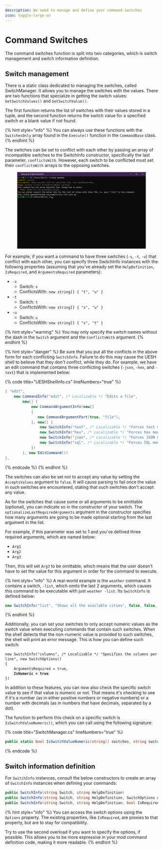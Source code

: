 ```yaml
---
description: We need to manage and define your command switches
icon: toggle-large-on
---
```


# Command Switches

The command switches function is split into two categories, which is switch management and switch information definition.

## Switch management

There is a static class dedicated to managing the switches, called SwitchManager. It allows you to manage the switches with the values. There are two functions that specialize in getting the switch values: `GetSwitchValues()` and `GetSwitchValue()`.

The first function returns the list of switches with their values stored in a tuple, and the second function returns the switch value for a specified switch or a blank value if not found.

{% hint style="info" %}
You can always use these functions with the `SwitchesOnly` array found in the `Execute()` function in the `CommandBase` class.
{% endhint %}

The switches can be set to conflict with each other by passing an array of incompatible switches to the SwitchInfo constructor, specifically the last parameter, `conflictsWith`. However, each switch to be conflicted must set their `conflictsWith` arrays to the opposing switches.

<figure><img src="../../../.gitbook/assets/109-shell.png" alt=""><figcaption></figcaption></figure>

For example, if you want a command to have three switches (`-s`, `-t`, `-u`) that conflict with each other, you can specify three SwitchInfo instances with the following properties (assuming that you've already set the `HelpDefinition`, `IsRequired`, and `ArgumentsRequired` parameters):

* `-s`
  * Switch: `s`
  * ConflictsWith: `new string[] { "t", "u" }`
* `-t`
  * Switch: `t`
  * ConflictsWith: `new string[] { "s", "u" }`
* `-u`
  * Switch: `u`
  * ConflictsWith: `new string[] { "s", "t" }`

{% hint style="warning" %}
You may only specify the switch names without the dash in the `Switch` argument and the `ConflictsWith` argument.
{% endhint %}

{% hint style="danger" %}
Be sure that you put all the conflicts in the above form for each conflicting `SwitchInfo`. Failure to do this may cause the UESH shell to believe that they don't conflict, while they do. For example, we have an edit command that contains three conflicting switches (`-json`, `-hex`, and `-text`) that is implemented below:

{% code title="UESHShellInfo.cs" lineNumbers="true" %}
```csharp
{ "edit",
    new CommandInfo("edit", /* Localizable */ "Edits a file",
        new[] {
            new CommandArgumentInfo(new[]
            {
               new CommandArgumentPart(true, "file"),
            }, new[] {
                new SwitchInfo("text", /* Localizable */ "Forces text mode", false, false, new string[] { "hex", "json", "sql" }, 0, false),
                new SwitchInfo("hex", /* Localizable */ "Forces hex mode", false, false, new string[] { "text", "json", "sql" }, 0, false),
                new SwitchInfo("json", /* Localizable */ "Forces JSON mode", false, false, new string[] { "text", "hex", "sql" }, 0, false),
                new SwitchInfo("sql", /* Localizable */ "Forces SQL mode", false, false, new string[] { "text", "hex", "json" }, 0, false),
            })
        }, new EditCommand())
},
```
{% endcode %}
{% endhint %}

The switches can also be set not to accept any value by setting the `AcceptsValues` argument to `false`. It will cause parsing to fail once the value in such switches are encountered, stating that such switches don't accept any value.

As for the switches that cause some or all arguments to be omittable (optional), you can indicate so in the constructor of your switch. The `optionalizeLastRequiredArguments` argument in the constructor specifies how many arguments are going to be made optional starting from the last argument in the list.

For example, if this parameter was set to 1 and you've defined three required arguments, which are named below:

* `Arg1`
* `Arg2`
* `Arg3`

Then, this will set `Arg3` to be omittable, which means that the user doesn't have to set the value for this argument in order for the command to execute.

{% hint style="info" %}
A real-world example is the `weather` command. It contains a switch, `-list`, which omits the last 2 arguments, which causes this command to be executable with just `weather -list`. Its `SwitchInfo` is defined below:

```csharp
new SwitchInfo("list", "Shows all the available cities", false, false, null, 2, false)
```
{% endhint %}

Additionally, you can set your switches to only accept numeric values as the switch value when executing commands that contain such switches. When the shell detects that the non-numeric value is provided to such switches, the shell will print an error message. This is how you can define such switch:

<pre class="language-csharp"><code class="lang-csharp">new SwitchInfo("columns", /* Localizable */ "Specifies the columns per line", new SwitchOptions()
{
    ArgumentsRequired = true,
<strong>    IsNumeric = true
</strong>})
</code></pre>

In addition to these features, you can now also check the specific switch value to see if that value is numeric or not. That means it's checking to see if it's a number (as in either positive numbers or negative numbers) or a number with decimals (as in numbers that have decimals, separated by a dot).

The function to perform this check on a specific switch is `IsSwitchValueNumeric()`, which you can call using the following signature:

{% code title="SwitchManager.cs" lineNumbers="true" %}
```csharp
public static bool IsSwitchValueNumeric(string[] switches, string switchKey)
```
{% endcode %}

## Switch information definition

For `SwitchInfo` instances, consult the below constructors to create an array of `SwitchInfo` instances when defining your commands:

```csharp
public SwitchInfo(string Switch, string HelpDefinition)
public SwitchInfo(string Switch, string HelpDefinition, SwitchOptions options)
public SwitchInfo(string Switch, string HelpDefinition, bool IsRequired = false, bool ArgumentsRequired = false, string[] conflictsWith = null, int optionalizeLastRequiredArguments = 0)
```

{% hint style="info" %}
You can access the switch options using the `Options` property. The existing properties, like `IsRequired`, are proxies to that property, but are to stay for compatibility.

Try to use the second overload if you want to specify the options, if possible. This allows you to be more expressive in your mod command definition code, making it more readable.
{% endhint %}
